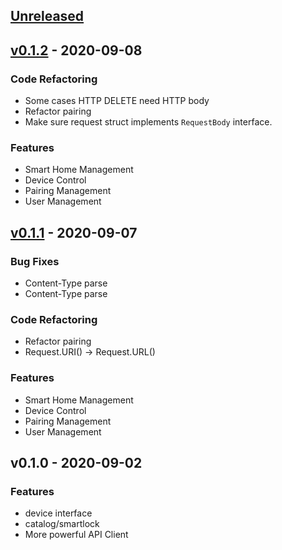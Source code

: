 <a name="unreleased"></a>
## [Unreleased]


<a name="v0.1.2"></a>
## [v0.1.2] - 2020-09-08
### Code Refactoring
- Some cases HTTP DELETE need HTTP body
- Refactor pairing
- Make sure request struct implements `RequestBody` interface.

### Features
- Smart Home Management
- Device Control
- Pairing Management
- User Management


<a name="v0.1.1"></a>
## [v0.1.1] - 2020-09-07
### Bug Fixes
- Content-Type parse
- Content-Type parse

### Code Refactoring
- Refactor pairing
- Request.URI() -> Request.URL()

### Features
- Smart Home Management
- Device Control
- Pairing Management
- User Management


<a name="v0.1.0"></a>
## v0.1.0 - 2020-09-02
### Features
- device interface
- catalog/smartlock
- More powerful API Client


[Unreleased]: https://github.com/yunjuiot/tuyacloud/compare/v0.1.2...HEAD
[v0.1.2]: https://github.com/yunjuiot/tuyacloud/compare/v0.1.1...v0.1.2
[v0.1.1]: https://github.com/yunjuiot/tuyacloud/compare/v0.1.0...v0.1.1
